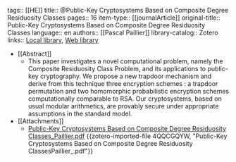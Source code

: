 tags:: [[HE]]
title:: @Public-Key Cryptosystems Based on Composite Degree Residuosity Classes
pages:: 16
item-type:: [[journalArticle]]
original-title:: Public-Key Cryptosystems Based on Composite Degree Residuosity Classes
language:: en
authors:: [[Pascal Paillier]]
library-catalog:: Zotero
links:: [Local library](zotero://select/library/items/E7QU2PX8), [Web library](https://www.zotero.org/users/7885628/items/E7QU2PX8)

- [[Abstract]]
	- This paper investigates a novel computational problem, namely the Composite Residuosity Class Problem, and its applications to public-key cryptography. We propose a new trapdoor mechanism and derive from this technique three encryption schemes : a trapdoor permutation and two homomorphic probabilistic encryption schemes computationally comparable to RSA. Our cryptosystems, based on usual modular arithmetics, are provably secure under appropriate assumptions in the standard model.
- [[Attachments]]
	- [Public-Key Cryptosystems Based on Composite Degree Residuosity Classes_Paillier.pdf](zotero://select/library/items/4QQCGQYW) {{zotero-imported-file 4QQCGQYW, "Public-Key Cryptosystems Based on Composite Degree Residuosity ClassesPaillier_.pdf"}}